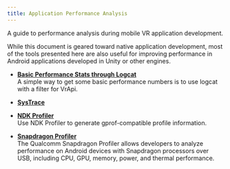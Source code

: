 ```yaml
---
title: Application Performance Analysis
---
```


A guide to performance analysis during mobile VR application development. 

 While this document is geared toward native application development, most of the tools presented here are also useful for improving performance in Android applications developed in Unity or other engines.

* **[Basic Performance Stats through Logcat](/documentation/mobilesdk/latest/concepts/mobile-logcat-perf-stats/)**  
A simple way to get some basic performance numbers is to use logcat with a filter for VrApi.
* **[SysTrace](/documentation/mobilesdk/latest/concepts/mobile-sys-trace/)**  

* **[NDK Profiler](/documentation/mobilesdk/latest/concepts/mobile-ndk-profiler/)**  
Use NDK Profiler to generate gprof-compatible profile information.
* **[Snapdragon Profiler](/documentation/mobilesdk/latest/concepts/mobile-snapdragon-profiler/)**  
The Qualcomm Snapdragon Profiler allows developers to analyze performance on Android devices with Snapdragon processors over USB, including CPU, GPU, memory, power, and thermal performance. 

